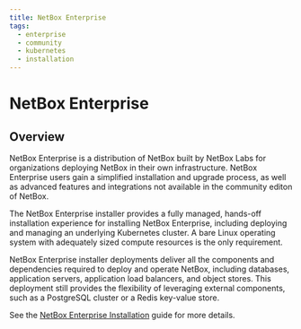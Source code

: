 ```yaml
---
title: NetBox Enterprise
tags:
  - enterprise
  - community
  - kubernetes
  - installation
---
```


# NetBox Enterprise

## Overview

NetBox Enterprise is a distribution of NetBox built by NetBox Labs for organizations deploying NetBox in their own infrastructure. NetBox Enterprise users gain a simplified installation and upgrade process, as well as advanced features and integrations not available in the community editon of NetBox.

<!--
## Deployment

NetBox Enterprise supports two different deployment models to best address varying requirements and environments.
-->

The NetBox Enterprise installer provides a fully managed, hands-off installation experience for installing NetBox Enterprise, including deploying and managing an underlying Kubernetes cluster.
A bare Linux operating system with adequately sized compute resources is the only requirement.

NetBox Enterprise installer deployments deliver all the components and dependencies required to deploy and operate NetBox, including databases, application servers, application load balancers, and object stores.
This deployment still provides the flexibility of leveraging external components, such as a PostgreSQL cluster or a Redis key-value store.

See the [NetBox Enterprise Installation](nbe-ec-installation.md) guide for more details.

<!--
### KOTS installation

The Kubernetes Off-The-Shelf (KOTS) installation provides a more customizable installation experience of NetBox Enterprise. For organizations that are  operating their own Kubernetes environments, the KOTS installation enables them to deploy NetBox in their own k8s cluster. KOTS deployments include all the necessary components and take care of all the dependencies just like NetBox Enterprise installer deployments. They also provide the same flexibility in leveraging external components, such as a PostgreSQL cluster or an S3 Object Store.

See the [NetBox Enterprise KOTS Installation](nbe-kots-installation.md) guide for more details.
-->
